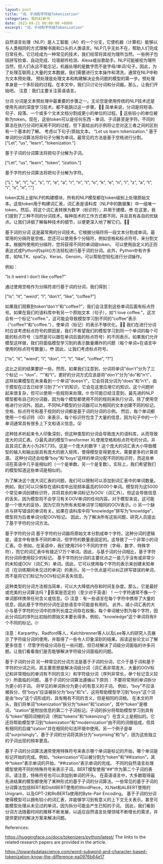 ```yaml
---
layout: post
title: "词、子词和字符级Tokenization"
categories: 我的AI新书
date: 2023-09-21 00:00:00 +0800
excerpt: "词、子词和字符级Tokenization"
---
```


自然语言处理（NLP）是人工智能（AI）的一个分支，它使机器（计算机）能够以与人类相同的方式理解书面和口头的人类语言。NLP几乎无处不在，帮助人们完成日常任务。它已经成为一种常见的技术，我们经常将其视为理所当然。一些例子包括拼写检查、自动完成、垃圾邮件检测、Alexa或谷歌助手。NLP可能被视为理所当然，但人们永远不能忘记，机器处理的是数字而不是字母/单词/句子。因此，为了处理互联网上大量的文本数据，我们需要进行文本操作和清洗，通常在NLP中称为文本预处理。
预处理是处理文本和构建解决业务问题的模型的第一步。预处理本身是一个多阶段的过程。在本文中，我们只讨论分词和分词器。那么，让我们开始吧。
注意：我们主要关注英语语言。


分词
分词是文本预处理中最重要的步骤之一。无论您是使用传统的NLP技术还是使用先进的深度学习技术，都不能跳过这一步骤。🙅🏻
简单来说，分词是将短语、句子、段落、一个或多个文本文档分割成更小的单位的过程。🔪 这些较小的单位被称为token。现在，这些token可以是任何东西 - 单词、子词甚至是字符。不同的算法在执行分词时采用不同的过程，但下面给出的示例将让您对这三者之间的区别有一个基本的了解。
考虑以下句子/原始文本。
“Let us learn tokenization.”
基于单词的分词算法将将句子分解为单词。最常见的方法是基于空格进行分割。
[“Let”, “us”, “learn”, “tokenization.”]

基于子词的分词算法将把句子分解为子词。

[“Let”, “us”, “learn”, “token”, “ization.”]

基于字符的分词算法将把句子分解为字符。

[“L”, “e”, “t”, “u”, “s”, “l”, “e”, “a”, “r”, “n”, “t”, “o”, “k”, “e”, “n”, “i”, “z”, “a”, “t”, “i”, “o”, “n”, “.”]

token实际上是NLP的构建模块，所有的NLP模型都在token级别上处理原始文本。这些token用于构建词汇表，词汇表是语料库（NLP中的数据集）中一组唯一token。然后，将这个词汇表转换为数字（标识符），并用于建模。😎
在这里，我们提到了三种不同的分词技术。每种技术的工作方式都不同，并且具有各自的优缺点。让我们详细了解每种技术的细节，以便更深入地了解它们。🏇🏻


基于词的分词
这是最常用的分词技术。它根据分隔符将一段文本分割成单词。最常用的分隔符是空格。您还可以使用多个分隔符，例如空格和标点符号，来分割文本。根据所使用的分隔符，您将获得不同的单词级token。
可以使用自定义的正则表达式或Python的split()方法轻松进行基于词的分词。此外，Python中有许多库，如NLTK、spaCy、Keras、Gensim，可以帮助您轻松进行分词操作。


例如：

“Is it weird I don’t like coffee?”

通过使用空格作为分隔符进行基于词的分词，我们得到：

[“Is”, “it”, “weird”, “I”, “don’t”, “like”, “coffee?”]

如果我们观察到token“don't”和“coffee?”，我们会注意到这些单词后面有标点符号。如果在我们的语料库中有另一个原始文本（句子），如“I love coffee.”，这次会有一个标记“coffee.”，这可能会导致模型学习到不同的“coffee”表示（“coffee?”和“coffee.”），使单词（标记）的表示不够优化。🙆🏻
我们在进行分词时应该考虑标点符号的原因是，我们不希望我们的模型学习到同一个单词的每个可能的标点符号（当然是可以跟在单词后面的标点符号）的不同表示。如果我们允许模型这样做，我们将面临模型学习到的表示数量爆炸的问题（每个单词×在语言中使用的标点符号数量）。😳 因此，让我们考虑标点符号。


[“Is”, “it”, “wierd”, “I”, “don”, “’”, “t”, “like”, “coffee”, “?”]



这比之前的结果要好一些。然而，如果我们注意到，分词将单词“don't”分为了三个标记 — “don”、“’”和“t”。更好的分词方式应该是将“don't”分为“do”和“n't”，这样如果模型在未来看到一个单词“doesn't”，它会将其分词为“does”和“n't”，由于模型在过去已经学习到了“n't”的知识，它会在这里应用它的知识。这个问题听起来很复杂，但可以使用一些规则来处理。🤓
你可能已经注意到，最先进的NLP模型都有自己的分词器，因为每个模型都使用不同的规则来执行分词，除了使用空格进行分词外。因此，不同NLP模型的分词器可以为相同的文本创建不同的标记。空格、标点符号和基于规则的分词都是基于词的分词的示例。
然后，每个单词都使用一个标识符（ID）来表示，每个标识符包含了大量的信息，因为句子中的一个单词通常具有很多上下文和语义信息。😲


这种技术听起来令人印象深刻，但这种类型的分词会导致庞大的语料库，从而导致庞大的词汇表。😏最先进的模型Transformer XL使用空格和标点符号的分词，并且其词汇表大小为267,735。这是一个庞大的数字！这个庞大的词汇表大小导致模型的输入和输出层具有庞大的嵌入矩阵，使得模型变得更庞大，需要更多的计算资源。
这种分词还会给像“boy”和“boys”这样的单词分配不同的标识符，而这些单词在英语中几乎是相似的（一个是单数，另一个是复数）。实际上，我们希望我们的模型知道这些单词是相似的。


为了解决这个庞大词汇表的问题，我们可以限制可以添加到词汇表中的单词数量。例如，我们可以只保存在语料库中出现频率最高的5000个单词。模型将为这5000个常见单词创建标识符，并将其余的单词标记为OOV（词汇外）。但这会导致信息的丢失，因为模型将不会学习有关OOV单词的任何内容。对于模型来说，这可能是一个很大的妥协，因为它将为所有未知单词学习相同的OOV表示。🙄
另一个缺点与拼写错误的单词有关。如果在语料库中将“knowledge”拼写为“knowldge”，模型将为后者单词分配OOV标记。
因此，为了解决所有这些问题，研究人员提出了基于字符的分词方法。


基于字符的分词
基于字符的分词器将原始文本分割成单个字符。这种分词的逻辑是，语言中有很多不同的单词，但字符的数量是固定的。这导致了一个非常小的词汇表。😍
例如，在英语中，我们使用256个不同的字符（字母、数字、特殊字符），而它的词汇表中有接近17万个单词。因此，与基于词的分词相比，基于字符的分词将使用较少的标记。
基于字符的分词的主要优点之一是几乎没有或非常少的未知或OOV（词汇外）单词。因此，它可以使用每个字符的表示来创建未知单词（在训练期间未见过的单词）的表示。另一个优点是可以纠正拼写错误的单词，而不是将它们标记为OOV标记并丢失信息。


这种类型的分词方法相当简单，可以大大降低内存和时间复杂度。那么，它是最好或完美的分词算法吗？🤔答案是否定的（至少对于英语）！一个字符通常不像一个单词那样携带任何含义或信息。😕
注意：有一些语言在每个字符中携带了大量的信息，因此基于字符的分词在这些语言中可能是有用的。
此外，减小词汇表的大小与基于字符的分词中的序列长度之间存在权衡。每个单词被分割为每个字符，因此分词后的序列比初始的原始文本要长得多。例如，“knowledge”这个单词将有9个不同的标记。🙄


注意：Karparthy、Radford等人，Kalchbrenner等人以及Lee等人的研究人员展示了字符级分词的使用，并取得了一些令人印象深刻的结果。阅读这些论文以了解更多信息！
尽管字符级分词存在一些问题，但已经解决了词级分词面临的许多问题。让我们看看我们是否能够解决字符级分词面临的问题。




基于子词的分词
另一种常见的分词方法是基于子词的分词，它介于基于词和基于字符的分词之间。其主要思想是解决词级分词（词汇表非常庞大，大量的OOV标记和非常相似的单词有不同的含义）和字符级分词（序列非常长，单个标记含义较少）所面临的问题。
基于子词的分词算法遵循以下原则：
不要将常用的单词拆分为更小的子词。
将罕见的单词拆分为更小的有意义的子词。
例如，“boy”不应该被拆分，但“boys”应该被拆分为“boy”和“s”。这将帮助模型学习到“boys”这个词是由“boy”这个词形成的，具有略有不同的含义，但是相同的词根。
在本文的开头，我们将单词“tokenization”拆分为“token”和“ization”，其中“token”是根词，“ization”是附加信息的第二个子词标记。子词的拆分将帮助模型学习到具有与“token”相同词根的词（例如“tokens”和“tokenizing”）在含义上是相似的。它还将帮助模型学习到“tokenization”和“modernization”由不同的词根组成，但具有相同的后缀“ization”并在相同的句法环境中使用。另一个例子是单词“surprisingly”。基于子词的分词将其拆分为“surprising”和“ly”，因为这些独立的子词出现的频率更高。




基于子词的分词算法通常使用特殊符号来表示哪个单词是标记的开始，哪个单词是标记开始的完成。例如，“tokenization”可以被分割为“token”和“##ization”，其中“token”表示单词的开始，“##ization”表示单词的完成。
不同的自然语言处理模型使用不同的特殊符号来表示子词。BERT模型使用“##”作为第二个子词的表示。请注意，特殊符号也可以添加到单词的开头。
在英语语言中，大多数取得最先进结果的模型都使用了某种形式的基于子词的分词算法。一些常见的基于子词的分词算法包括BERT和DistilBERT使用的WordPiece，XLNet和ALBERT使用的Unigram，以及GPT-2和RoBERTa使用的Byte-Pair Encoding。
基于子词的分词使得模型可以拥有较小的词汇表，并能够学习到有意义的上下文无关表示。甚至可能模型处理从未见过的单词，因为拆分可能会产生已知的子词。
因此，我们看到分词方法随着时间的推移不断发展，以适应自然语言处理领域不断增长的需求，并提供更好的解决方案来解决问题。


References:

https://huggingface.co/docs/tokenizers/python/latest/
The links to the related research papers are provided in the article.


https://towardsdatascience.com/word-subword-and-character-based-tokenization-know-the-difference-ea0976b64e17
